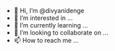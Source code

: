 - 👋 Hi, I’m @divyanidenge
- 👀 I’m interested in ...
- 🌱 I’m currently learning ...
- 💞️ I’m looking to collaborate on ...
- 📫 How to reach me ...

<!---
divyanidenge/divyanidenge is a ✨ special ✨ repository because its `README.md` (this file) appears on your GitHub profile.
You can click the Preview link to take a look at your changes.
--->
